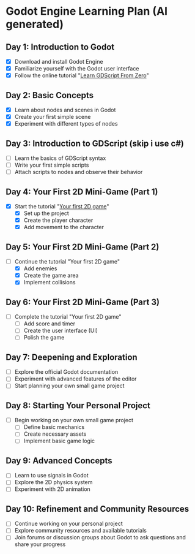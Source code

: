 # Godot Engine Learning Plan (AI generated)

## Day 1: Introduction to Godot
- [x] Download and install Godot Engine
- [x] Familiarize yourself with the Godot user interface
- [x] Follow the online tutorial "[Learn GDScript From Zero](https://docs.godotengine.org/en/3.5/getting_started/introduction/learn_to_code_with_gdscript.html)"

## Day 2: Basic Concepts
- [X] Learn about nodes and scenes in Godot
- [x] Create your first simple scene
- [x] Experiment with different types of nodes

## Day 3: Introduction to GDScript (skip i use c#)
- [ ] Learn the basics of GDScript syntax
- [ ] Write your first simple scripts
- [ ] Attach scripts to nodes and observe their behavior

## Day 4: Your First 2D Mini-Game (Part 1)
- [x] Start the tutorial "[Your first 2D game](https://docs.godotengine.org/en/stable/getting_started/first_2d_game/index.html)"
  - [x] Set up the project
  - [x] Create the player character
  - [x] Add movement to the character

## Day 5: Your First 2D Mini-Game (Part 2)
- [ ] Continue the tutorial "Your first 2D game"
  - [x] Add enemies
  - [x] Create the game area
  - [x] Implement collisions

## Day 6: Your First 2D Mini-Game (Part 3)
- [ ] Complete the tutorial "Your first 2D game"
  - [ ] Add score and timer
  - [ ] Create the user interface (UI)
  - [ ] Polish the game

## Day 7: Deepening and Exploration
- [ ] Explore the official Godot documentation
- [ ] Experiment with advanced features of the editor
- [ ] Start planning your own small game project

## Day 8: Starting Your Personal Project
- [ ] Begin working on your own small game project
  - [ ] Define basic mechanics
  - [ ] Create necessary assets
  - [ ] Implement basic game logic

## Day 9: Advanced Concepts
- [ ] Learn to use signals in Godot
- [ ] Explore the 2D physics system
- [ ] Experiment with 2D animation

## Day 10: Refinement and Community Resources
- [ ] Continue working on your personal project
- [ ] Explore community resources and available tutorials
- [ ] Join forums or discussion groups about Godot to ask questions and share your progress